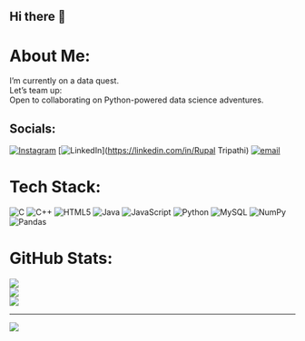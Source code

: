 ## Hi there 👋
#  About Me:
I’m currently on a data quest. <br>Let’s team up:<br>Open to collaborating on Python-powered data science adventures.


## Socials:
 [![Instagram](https://img.shields.io/badge/Instagram-%23E4405F.svg?logo=Instagram&logoColor=white)](https://instagram.com/rupal.0912) [![LinkedIn](https://img.shields.io/badge/LinkedIn-%230077B5.svg?logo=linkedin&logoColor=white)](https://linkedin.com/in/Rupal Tripathi)  [![email](https://img.shields.io/badge/Email-D14836?logo=gmail&logoColor=white)](mailto:rupaltripathi464@gmail.com) 

# Tech Stack:
![C](https://img.shields.io/badge/c-%2300599C.svg?style=for-the-badge&logo=c&logoColor=white) ![C++](https://img.shields.io/badge/c++-%2300599C.svg?style=for-the-badge&logo=c%2B%2B&logoColor=white) ![HTML5](https://img.shields.io/badge/html5-%23E34F26.svg?style=for-the-badge&logo=html5&logoColor=white) ![Java](https://img.shields.io/badge/java-%23ED8B00.svg?style=for-the-badge&logo=openjdk&logoColor=white) ![JavaScript](https://img.shields.io/badge/javascript-%23323330.svg?style=for-the-badge&logo=javascript&logoColor=%23F7DF1E) ![Python](https://img.shields.io/badge/python-3670A0?style=for-the-badge&logo=python&logoColor=ffdd54) ![MySQL](https://img.shields.io/badge/mysql-4479A1.svg?style=for-the-badge&logo=mysql&logoColor=white) ![NumPy](https://img.shields.io/badge/numpy-%23013243.svg?style=for-the-badge&logo=numpy&logoColor=white) ![Pandas](https://img.shields.io/badge/pandas-%23150458.svg?style=for-the-badge&logo=pandas&logoColor=white)
# GitHub Stats:
![](https://github-readme-stats.vercel.app/api?username=Rupal0912&theme=radical&hide_border=false&include_all_commits=true&count_private=false)<br/>
![](https://nirzak-streak-stats.vercel.app/?user=Rupal0912&theme=radical&hide_border=false)<br/>
![](https://github-readme-stats.vercel.app/api/top-langs/?username=Rupal0912&theme=radical&hide_border=false&include_all_commits=true&count_private=false&layout=compact)

---
[![](https://visitcount.itsvg.in/api?id=Rupal0912&icon=0&color=2)](https://visitcount.itsvg.in)

<!-- Proudly created with GPRM ( https://gprm.itsvg.in ) -->
<!--
**Rupal0912/Rupal0912** is a ✨ _special_ ✨ repository because its `README.md` (this file) appears on your GitHub profile.

Here are some ideas to get you started:

- 🔭 I’m currently working on ...
- 🌱 I’m currently learning ...
- 👯 I’m looking to collaborate on ...
- 🤔 I’m looking for help with ...
- 💬 Ask me about ...
- 📫 How to reach me: ...
- 😄 Pronouns: ...
- ⚡ Fun fact: ...
-->

